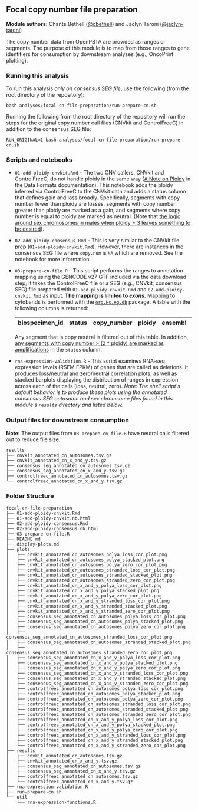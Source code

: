 ## Focal copy number file preparation

**Module authors:** Chante Bethell ([@cbethell](https://github.com/cbethell)) and Jaclyn Taroni ([@jaclyn-taroni](https://github.com/jaclyn-taroni))

The copy number data from OpenPBTA are provided as ranges or segments.
The purpose of this module is to map from those ranges to gene identifiers for consumption by downstream analyses (e.g., OncoPrint plotting).

### Running this analysis

To run this analysis _only on consensus SEG file_, use the following (from the root directory of the repository):

```
bash analyses/focal-cn-file-preparation/run-prepare-cn.sh
```

Running the following from the root directory of the repository will run the steps for the original copy number call files (CNVkit and ControlFreeC) in addition to the consensus SEG file:

```
RUN_ORIGINAL=1 bash analyses/focal-cn-file-preparation/run-prepare-cn.sh
```

### Scripts and notebooks

* `01-add-ploidy-cnvkit.Rmd` - The two CNV callers, CNVkit and ControlFreeC, do not handle ploidy in the same way ([A Note on Ploidy](https://github.com/AlexsLemonade/OpenPBTA-analysis/blob/de661fbe740717472fcf01c7d9b74fe1b946aece/doc/data-formats.md#a-note-on-ploidy) in the Data Formats documentation). 
  This notebook adds the ploidy inferred via ControlFreeC to the CNVkit data and adds a status column that defines gain and loss broadly.
  Specifically, segments with copy number fewer than ploidy are losses, segments with copy number greater than ploidy are marked as a gain, and segments where copy number is equal to ploidy are marked as neutral.
  (Note that [the logic around sex chromosomes in males when ploidy = 3 leaves something to be desired](https://github.com/AlexsLemonade/OpenPBTA-analysis/pull/259#discussion_r345354403)).

* `02-add-ploidy-consensus.Rmd` - This is very similar to the CNVkit file prep (`01-add-ploidy-cnvkit.Rmd`).
However, there are instances in the consensus SEG file where `copy.num` is `NA` which are removed.
See the notebook for more information.

* `03-prepare-cn-file.R` - This script performs the ranges to annotation mapping using the GENCODE v27 GTF included via the data download step; it takes the ControlFreeC file or a SEG (e.g., CNVkit, consensus SEG) file prepared with `01-add-ploidy-cnvkit.Rmd` and  `02-add-ploidy-cnvkit.Rmd` as input.
  **The mapping is limited to _exons_.**
  Mapping to cytobands is performed with the [`org.Hs.eg.db`](https://doi.org/doi:10.18129/B9.bioc.org.Hs.eg.db) package.
  A table with the following columns is returned:
  
  | biospecimen_id | status | copy_number | ploidy | ensembl | gene_symbol | cytoband |
  |----------------|--------|-------------|--------|---------|-------------|---------|
  Any segment that is copy neutral is filtered out of this table. In addition, [any segments with copy number > (2 * ploidy) are marked as amplifications](https://github.com/AlexsLemonade/OpenPBTA-analysis/blob/e2058dd43d9b1dd41b609e0c3429c72f79ff3be6/analyses/focal-cn-file-preparation/03-prepare-cn-file.R#L275) in the `status` column.

* `rna-expression-validation.R` - This script examines RNA-seq expression levels (RSEM FPKM) of genes that are called as deletions.
It produces loss/neutral and zero/neutral correlation plots, as well as stacked barplots displaying the distribution of ranges in expression across each of the calls (loss, neutral, zero).
_Note: The shell script's default behavior is to produce these plots using the annotated consensus SEG autosome and sex chromsome files found in this module's `results` directory and listed below._


### Output files for downstream consumption 

**Note:** The output files from `03-prepare-cn-file.R` have neutral calls filtered out to reduce file size.

```
results
├── cnvkit_annotated_cn_autosomes.tsv.gz
├── cnvkit_annotated_cn_x_and_y.tsv.gz
├── consensus_seg_annotated_cn_autosomes.tsv.gz
├── consensus_seg_annotated_cn_x_and_y.tsv.gz
├── controlfreec_annotated_cn_autosomes.tsv.gz
└── controlfreec_annotated_cn_x_and_y.tsv.gz
```

### Folder Structure

```
focal-cn-file-preparation
├── 01-add-ploidy-cnvkit.Rmd
├── 01-add-ploidy-cnvkit.nb.html
├── 02-add-ploidy-consensus.Rmd
├── 02-add-ploidy-consensus.nb.html
├── 03-prepare-cn-file.R
├── README.md
├── display-plots.md
├── plots
│   ├── cnvkit_annotated_cn_autosomes_polya_loss_cor_plot.png
│   ├── cnvkit_annotated_cn_autosomes_polya_stacked_plot.png
│   ├── cnvkit_annotated_cn_autosomes_polya_zero_cor_plot.png
│   ├── cnvkit_annotated_cn_autosomes_stranded_loss_cor_plot.png
│   ├── cnvkit_annotated_cn_autosomes_stranded_stacked_plot.png
│   ├── cnvkit_annotated_cn_autosomes_stranded_zero_cor_plot.png
│   ├── cnvkit_annotated_cn_x_and_y_polya_loss_cor_plot.png
│   ├── cnvkit_annotated_cn_x_and_y_polya_stacked_plot.png
│   ├── cnvkit_annotated_cn_x_and_y_polya_zero_cor_plot.png
│   ├── cnvkit_annotated_cn_x_and_y_stranded_loss_cor_plot.png
│   ├── cnvkit_annotated_cn_x_and_y_stranded_stacked_plot.png
│   ├── cnvkit_annotated_cn_x_and_y_stranded_zero_cor_plot.png
│   ├── consensus_seg_annotated_cn_autosomes_polya_loss_cor_plot.png
│   ├── consensus_seg_annotated_cn_autosomes_polya_stacked_plot.png
│   ├── consensus_seg_annotated_cn_autosomes_polya_zero_cor_plot.png
│   ├── consensus_seg_annotated_cn_autosomes_stranded_loss_cor_plot.png
│   ├── consensus_seg_annotated_cn_autosomes_stranded_stacked_plot.png
│   ├── consensus_seg_annotated_cn_autosomes_stranded_zero_cor_plot.png
│   ├── consensus_seg_annotated_cn_x_and_y_polya_loss_cor_plot.png
│   ├── consensus_seg_annotated_cn_x_and_y_polya_stacked_plot.png
│   ├── consensus_seg_annotated_cn_x_and_y_polya_zero_cor_plot.png
│   ├── consensus_seg_annotated_cn_x_and_y_stranded_loss_cor_plot.png
│   ├── consensus_seg_annotated_cn_x_and_y_stranded_stacked_plot.png
│   ├── consensus_seg_annotated_cn_x_and_y_stranded_zero_cor_plot.png
│   ├── controlfreec_annotated_cn_autosomes_polya_loss_cor_plot.png
│   ├── controlfreec_annotated_cn_autosomes_polya_stacked_plot.png
│   ├── controlfreec_annotated_cn_autosomes_polya_zero_cor_plot.png
│   ├── controlfreec_annotated_cn_autosomes_stranded_loss_cor_plot.png
│   ├── controlfreec_annotated_cn_autosomes_stranded_stacked_plot.png
│   ├── controlfreec_annotated_cn_autosomes_stranded_zero_cor_plot.png
│   ├── controlfreec_annotated_cn_x_and_y_polya_loss_cor_plot.png
│   ├── controlfreec_annotated_cn_x_and_y_polya_stacked_plot.png
│   ├── controlfreec_annotated_cn_x_and_y_polya_zero_cor_plot.png
│   ├── controlfreec_annotated_cn_x_and_y_stranded_loss_cor_plot.png
│   ├── controlfreec_annotated_cn_x_and_y_stranded_stacked_plot.png
│   └── controlfreec_annotated_cn_x_and_y_stranded_zero_cor_plot.png
├── results
│   ├── cnvkit_annotated_cn_autosomes.tsv.gz
│   ├── cnvkit_annotated_cn_x_and_y.tsv.gz
│   ├── consensus_seg_annotated_cn_autosomes.tsv.gz
│   ├── consensus_seg_annotated_cn_x_and_y.tsv.gz
│   ├── controlfreec_annotated_cn_autosomes.tsv.gz
│   └── controlfreec_annotated_cn_x_and_y.tsv.gz
├── rna-expression-validation.R
├── run-prepare-cn.sh
└── util
    └── rna-expression-functions.R
```
